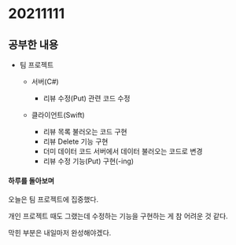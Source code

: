 # 20211111

## 공부한 내용
+ 팀 프로젝트
  - 서버(C#)
    * 리뷰 수정(Put) 관련 코드 수정

  - 클라이언트(Swift)
    * 리뷰 목록 불러오는 코드 구현
    * 리뷰 Delete 기능 구현
    * 더미 데이터 코드 서버에서 데이터 불러오는 코드로 변경
    * 리뷰 수정 기능(Put) 구현(-ing) 

#### 하루를 돌아보며
오늘은 팀 프로젝트에 집중했다.

개인 프로젝트 때도 그랬는데 수정하는 기능을 구현하는 게 참 어려운 것 같다.

막힌 부분은 내일마저 완성해야겠다.
